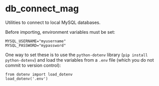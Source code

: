 # db_connect_mag

Utilities to connect to local MySQL databases.

Before importing, environment variables must be set:

```
MYSQL_USERNAME="myusername"
MYSQL_PASSWORD="mypassword"
```

One way to set these is to use the `python-dotenv` library (`pip install python-dotenv`) and load the variables from a `.env` file (which you do not commit to version control):

```
from dotenv import load_dotenv
load_dotenv('.env')
```
